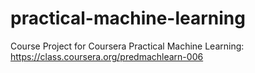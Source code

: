 practical-machine-learning
==========================

Course Project for Coursera Practical Machine Learning: https://class.coursera.org/predmachlearn-006
